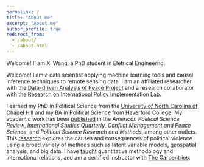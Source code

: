 ```yaml
---
permalink: /
title: "About me"
excerpt: "About me"
author_profile: true
redirect_from: 
  - /about/
  - /about.html
---
```



Welcome! I' am Xi Wang, a PhD student in Eletrical Engineerng.

Welcome! I am a data scientist applying machine learning tools and causal
inference techniques to remote sensing data. I am an affiliated
researcher with the [Data-driven Analysis of Peace Project](https://dapp-lab.org)
and a research collaborator with the 
[Research on International Policy Implementation Lab](https://bridgingthegapproject.org/ripil).

I earned my PhD in Political Science from the
[University *of* North Carolina *at* Chapel Hill](https://www.unc.edu) and my
BA in Political Science from [Haverford College](https://www.haverford.edu).
My academic work has been [published](publications) in the
*American Political Science Review*, *International Studies Quarterly*,
*Conflict Management and Peace Science*, and
*Political Science Research and Methods*, among other outlets. This
[research](research) explores the causes and consequences of political violence
using a broad variety of methods such as latent variable models, geospatial
analysis, and big data. I have [taught](teaching) quantitative methodology and
international relations, and am a certified instructor with
[The Carpentries](https://carpentries.org).
